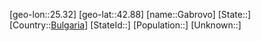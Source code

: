 ﻿---
location: [42.88,25.32]
type: City
tags:
- geo/City


SpocWebEntityId: 30335
isDeleted: false
confidential: public

---
[geo-lon::25.32]
[geo-lat::42.88]
[name::Gabrovo]
[State::]
[Country::[Bulgaria](geo/Continent/Europe/Bulgaria.md)]
[StateId::]
[Population::]
[Unknown::]

